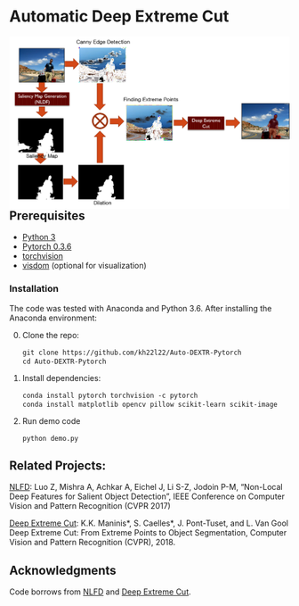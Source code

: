 # Automatic Deep Extreme Cut
<img src='imgs/Workflow.png' align="right" width=786>


## Prerequisites

- [Python 3](https://www.continuum.io/downloads)
- [Pytorch 0.3.6](http://pytorch.org/)
- [torchvision](http://pytorch.org/)
- [visdom](https://github.com/facebookresearch/visdom) (optional for visualization)

### Installation
The code was tested with Anaconda and Python 3.6. After installing the Anaconda environment:

0. Clone the repo:
    ```Shell
    git clone https://github.com/kh22l22/Auto-DEXTR-Pytorch
    cd Auto-DEXTR-Pytorch
    ```
 
1. Install dependencies:
    ```Shell
    conda install pytorch torchvision -c pytorch
    conda install matplotlib opencv pillow scikit-learn scikit-image
    ```
2. Run demo code
    ```Shell
    python demo.py
    ```

## Related Projects:
[NLFD](https://github.com/AceCoooool/NLFD-pytorch): Luo Z, Mishra A, Achkar A, Eichel J, Li S-Z, Jodoin P-M, “Non-Local Deep Features for Salient Object Detection”, IEEE Conference on Computer Vision and Pattern Recognition (CVPR 2017)

[Deep Extreme Cut](): K.K. Maninis*, S. Caelles*, J. Pont-Tuset, and L. Van Gool 
Deep Extreme Cut: From Extreme Points to Object Segmentation,
Computer Vision and Pattern Recognition (CVPR), 2018.

## Acknowledgments
Code borrows from [NLFD](https://github.com/AceCoooool/NLFD-pytorch) and [Deep Extreme Cut](https://github.com/scaelles/DEXTR-PyTorch). 
